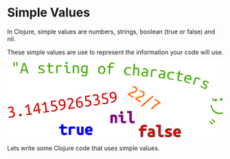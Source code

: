 # Simple Values

In Clojure, simple values are numbers, strings, boolean (true or false) and nil.

These simple values are use to represent the information your code will use.

![Clojure - simple values](/images/simple-values.png)

Lets write some Clojure code that uses simple values.
